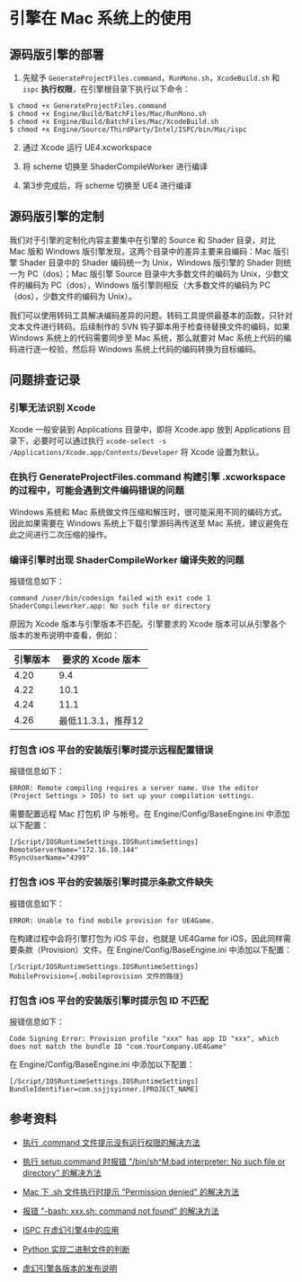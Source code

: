# 引擎在 Mac 系统上的使用


## 源码版引擎的部署

1. 先赋予 `GenerateProjectFiles.command`，`RunMono.sh`，`XcodeBuild.sh` 和 `ispc` **执行权限**，在引擎根目录下执行以下命令：

```shell
$ chmod +x GenerateProjectFiles.command
$ chmod +x Engine/Build/BatchFiles/Mac/RunMono.sh
$ chmod +x Engine/Build/BatchFiles/Mac/XcodeBuild.sh
$ chmod +x Engine/Source/ThirdParty/Intel/ISPC/bin/Mac/ispc
```

2. 通过 Xcode 运行 UE4.xcworkspace

3. 将 scheme 切换至 ShaderCompileWorker 进行编译

4. 第3步完成后，将 scheme 切换至 UE4 进行编译


## 源码版引擎的定制

我们对于引擎的定制化内容主要集中在引擎的 Source 和 Shader 目录，对比 Mac 版和 Windows 版引擎发现，这两个目录中的差异主要来自编码：Mac 版引擎 Shader 目录中的 Shader 编码统一为 Unix，Windows 版引擎的 Shader 则统一为 PC（dos）；Mac 版引擎 Source 目录中大多数文件的编码为 Unix，少数文件的编码为 PC（dos），Windows 版引擎则相反（大多数文件的编码为 PC（dos），少数文件的编码为 Unix）。

我们可以使用转码工具解决编码差异的问题。转码工具提供最基本的函数，只针对文本文件进行转码。后续制作的 SVN 钩子脚本用于检查待替换文件的编码，如果 Windows 系统上的代码需要同步至 Mac 系统，那么就要对 Mac 系统上代码的编码进行逐一校验，然后将 Windows 系统上代码的编码转换为目标编码。


## 问题排查记录

### 引擎无法识别 Xcode

Xcode 一般安装到 Applications 目录中，即将 Xcode.app 放到 Applications 目录下，必要时可以通过执行 `xcode-select -s /Applications/Xcode.app/Contents/Developer` 将 Xcode 设置为默认。

### 在执行 GenerateProjectFiles.command 构建引擎 .xcworkspace 的过程中，可能会遇到文件编码错误的问题

Windows 系统和 Mac 系统做文件压缩和解压时，很可能采用不同的编码方式。因此如果需要在 Windows 系统上下载引擎源码再传送至 Mac 系统，建议避免在此之间进行二次压缩的操作。

### 编译引擎时出现 ShaderCompileWorker 编译失败的问题

报错信息如下：

```
command /user/bin/codesign failed with exit code 1
ShaderCompileworker.app: No such file or directory
```

原因为 Xcode 版本与引擎版本不匹配。引擎要求的 Xcode 版本可以从引擎各个版本的发布说明中查看，例如：

| 引擎版本 | 要求的 Xcode 版本 |
|-|-|
| 4.20 | 9.4 |
| 4.22 | 10.1 |
| 4.24 | 11.1 |
| 4.26 | 最低11.3.1，推荐12 |

### 打包含 iOS 平台的安装版引擎时提示远程配置错误

报错信息如下：

```
ERROR: Remote compiling requires a server name. Use the editor (Project Settings > IOS) to set up your compilation settings.
```

需要配置远程 Mac 打包机 IP 与帐号。在 Engine/Config/BaseEngine.ini 中添加以下配置：

```
[/Script/IOSRuntimeSettings.IOSRuntimeSettings]
RemoteServerName="172.16.10.144"
RSyncUserName="4399"
```

### 打包含 iOS 平台的安装版引擎时提示条款文件缺失

报错信息如下：

```
ERROR: Unable to find mobile provision for UE4Game.
```

在构建过程中会将引擎打包为 iOS 平台，也就是 UE4Game for iOS，因此同样需要条款（Provision）文件。在 Engine/Config/BaseEngine.ini 中添加以下配置：

```
[/Script/IOSRuntimeSettings.IOSRuntimeSettings]
MobileProvision={.mobileprovision 文件的路径}
```

### 打包含 iOS 平台的安装版引擎时提示包 ID 不匹配

报错信息如下：

```
Code Signing Error: Provision profile "xxx" has app ID "xxx", which does not match the bundle ID "com.YourCompany.UE4Game"
```

在 Engine/Config/BaseEngine.ini 中添加以下配置：

```
[/Script/IOSRuntimeSettings.IOSRuntimeSettings]
BundleIdentifier=com.ssjjsyinner.[PROJECT_NAME]
```


## 参考资料

+ [执行 .command 文件提示没有运行权限的解决方法](https://zhidao.baidu.com/question/690540202316027684.html)

+ [执行 setup.command 时报错 "/bin/sh^M:bad interpreter: No such file or directory" 的解决方法](https://www.jianshu.com/p/99f36c8765b0)

+ [Mac 下 .sh 文件执行时提示 "Permission denied" 的解决方法](https://blog.csdn.net/weixin_41770169/article/details/86664553)

+ [报错 "-bash: xxx.sh: command not found" 的解决方法](https://www.jianshu.com/p/3ee9bcdc1098)

+ [ISPC 在虚幻引擎4中的应用](https://zhuanlan.zhihu.com/p/138030072)

+ [Python 实现二进制文件的判断](https://blog.csdn.net/homewm/article/details/93192294)

+ [虚幻引擎各版本的发布说明](https://docs.unrealengine.com/en-US/WhatsNew/Builds/index.html)

